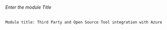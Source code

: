 ###### Enter the module Title
```
Module title: Third Party and Open Source Tool integration with Azure 
```
